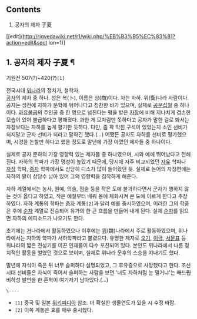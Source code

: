 ## Contents

    

1. 공자의 제자 子夏 

[[edit](http://rigvedawiki.net/r1/wiki.php/%EB%B3%B5%EC%83%81?action=edit&sect
ion=1)]

## 1. 공자의 제자 子夏 ¶

기원전 507(?)~420(?)`[1]`

  

전국시대 [위나라](%EC%9C%84%EB%82%98%EB%9D%BC.md)의 정치가, 철학자.  
[공자](%EA%B3%B5%EC%9E%90.md)의 제자 중 하나. 성은 복(卜), 이름은 상(商)이다. 자는 자하. 위(衛)나라
사람이다. 공자는 생전에 자하가 문학에 뛰어나다고 칭찬한 바가 있으며, 실제로
[공문십철](%EA%B3%B5%EB%AC%B8%EC%8B%AD%EC%B2%A0.md) 중 하나이다.
[과유불급](%EA%B3%BC%EC%9C%A0%EB%B6%88%EA%B8%89.md)의 주인공 중 한 명으로 넘친다는 평을 받은
[자장](%EC%9E%90%EC%9E%A5.md)에 비해 지나치게 겸손한 모습이 있어 불급하다고 평해졌다. 과한 게 모자람만 못하다고
공자가 말한 걸로 봐서는 자장보다는 자하를 높게 평가한 듯하다. 다만, 좀 꽉 막힌 구석이 있었는지 소인 선비가 되지말고 군자 선비가 되라고
말하긴 했다.(...) 어쨌든 공자도 자하를 선비로 평가했으며, 시경을 논할만 하다고 했을 정도로 말년에 가장 아꼈던 제자들 중 하나이다.

  

실제로 공자 문하의 가장 영향력 있는 제자들 중 하나였으며, 시와 예에 뛰어났다고 전해진다. 자하의 학파가 가장 명성이 높았기 때문에,
당시에 자주 비교되었던 [자유](%EC%96%B8%EC%96%B8.md) 학파나
[자장](%EC%A0%84%EC%86%90%EC%82%AC.md) 학파, [증자](%EC%A6%9D%EC%82%BC.md)
학파에서도 상당히 디스가 많이 들어왔던 듯. 실제로 논어의 자장편에는 자하의 말이 상당수 남아 있어 그의 영향력을 짐작하게 해준다.

  

자하 계열에서는 농사, 원예, 의술, 점술 등을 작은 도에 불과하다면서 군자가 행하지 않는 것이 옳다고 하였고, 작은 예절부터 배워 몸에
체화시켜 큰 도에 이르게 한다고 주장하였다. 자하 계통의 학파는 [증자](%EC%A6%9D%EC%9E%90.md) 계통`[2]`과 달리
예를 중시하였으며, 이러한 그의 학풍은 후에 [순자](%EC%88%9C%EC%9E%90.md) 계열로 전승되어 유가의 한 큰 흐름을
만들어 내게 된다. 실제 [순자](%EC%88%9C%EC%9E%90.md)를 읽으면 자하의 에피소드가 나오기도 한다.

  

초기에는 [거](%EA%B1%B0.md)나라에서 활동하였으나 이후에는 [위](%EC%9C%84.md)(魏)나라에서 주로
활동하였으며, 위나라에서는 자하의 학파가 서하학파라고 불렸으다. 유명한 제자로 [오기](%EC%98%A4%EA%B8%B0.md),
[이극](%EC%9D%B4%EA%B7%B9.md), [서문표](%EC%84%9C%EB%AC%B8%ED%91%9C.md) 등
위나라의 짧은 전성기를 이끈 인재들이 다수 포진되어 있다. 본인도 위나라에서 나름 정치적인 활동을 벌였던 것으로 보이며, 실제로 위나라
문후의 스승을 지내기도 했다.

  

말년에 자식이 죽은 뒤 너무 슬퍼하다 실명되었고, 그 후유증으로 사망했다고 한다. 조선시대 선비들은 자식이 죽어서 슬퍼하는 사람을 보면
'너도 자하처럼 눈 멀거냐'는 <del>패드립</del>비하성 발언을 한 흔적이 여기저기 남아있다.(...)

`\----`

  * `[1]` 중국 및 일본 [위키피디아](%EC%9C%84%ED%82%A4%ED%94%BC%EB%94%94%EC%95%84.md) 참조. 더 확실한 생몰연도가 있을 시 수정 바람.
  * `[2]` 이쪽 계통은 효를 매우 중시했다.

